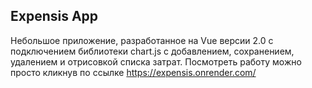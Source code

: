 ## Expensis App
Небольшое приложение, разработанное на Vue версии 2.0 с подключением библиотеки chart.js с добавлением, сохранением, удалением и отрисовкой списка затрат.
Посмотреть работу можно просто кликнув по ссылке https://expensis.onrender.com/
